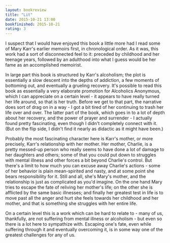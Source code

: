 ```yaml
---
layout: bookreview
title: "Lit"
date: 2015-10-21 13:00
bookfinished: 2015-10-21
rating: 3
---
```


I suspect that I would have enjoyed this book a little more had I read some of Mary Karr's earlier memoirs first, in chronological order.  As it was, this work had a sort of disconnected feel to it: preceded by childhood and her teenage years, followed by an adulthood into what I guess would be her fame as an accomplished memoirist.



In large part this book is structured by Karr's alcoholism; the plot is essentially a slow descent into the depths of addiction, a few moments of bottoming out, and eventually a grueling recovery.  It's possible to read this book as essentially a very elaborate promotion for Alcoholics Anonymous, which I can appreciate on a certain level - it appears to have really turned her life around, so that is her truth.  Before we get to that part, the narrative does sort of drag on in a way - I got a bit tired of her continuing to trash her life over and over.  The latter part of the book, which goes in to a lot of depth about her recovery, and the power of prayer and surrender - I actually found pretty fascinating, even though I didn't completely connect with it.  (But on the flip side, I didn't find it nearly as didactic as it might have been.)



Probably the most fascinating character here is Karr's mother, or more precisely, Karr's relationship with her mother.  Her mother, Charlie, is a pretty messed-up person who really seems to have done a lot of damage to her daughters and others; some of that you could put down to struggles with mental illness and other forces a bit beyond Charlie's control.  But there's a limit to how much you can excuse away Charlie's actions - some of her behavior is plain mean-spirited and nasty, and at some point she bears responsibility for it.  Still and all, she's Mary's mother, and the relationship is just as complicated as you'd imagine.  On the one hand Mary tries to escape the fate of reliving her mother's life; on the other she is afflicted by the same basic illnesses; and finally her greatest test in life is to move past all the anger and hurt she feels towards her childhood and her mother, and that is something she struggles with her entire life.



On a certain level this is a work which can be hard to relate to - many of us, thankfully, are not suffering from mental illness or alcoholism - but even so there is a lot here to sympathize with.  Escaping one's fate, even while suffering through it and eventually overcoming it, is in some way one of the greatest challenges for any of us.